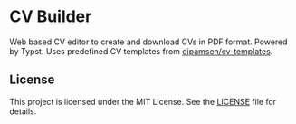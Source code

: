 # CV Builder

Web based CV editor to create and download CVs in PDF format. Powered by Typst. Uses predefined CV templates from [dipamsen/cv-templates](https://github.com/dipamsen/cv-templates).

## License

This project is licensed under the MIT License. See the [LICENSE](LICENSE) file for details.
